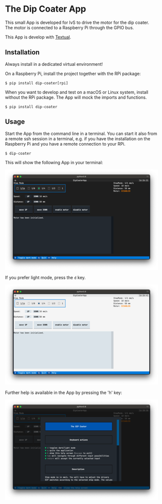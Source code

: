 # The Dip Coater App

This small App is developed for IvS to drive the motor for the dip coater. The motor is connected to a Raspberry Pi through the GPIO bus.

This App is develop with [Textual](https://www.textualize.io).

## Installation

Always install in a dedicated virtual environment!

On a Raspberry Pi, install the project together with the RPi package:

```
$ pip install dip-coater[rpi] 
```

When you want to develop and test on a macOS or Linux system, install without the RPi package. The App will mock the imports and functions.

```
$ pip install dip-coater
```

## Usage

Start the App from the command line in a terminal. You can start it also from a remote ssh session in a terminal, e.g. if you have the installation on the Raspberry Pi and you have a remote connection to your RPi.

```
$ dip-coater
```

This will show the following App in your terminal:

![](https://raw.githubusercontent.com/IvS-KULeuven/dip_coater/develop/images/dip-coater-dark.png)

If you prefer light mode, press the `d` key.

![](https://raw.githubusercontent.com/IvS-KULeuven/dip_coater/develop/images/dip-coater-light.png)

Further help is available in the App by pressing the 'h' key:

![](https://raw.githubusercontent.com/IvS-KULeuven/dip_coater/develop/images/dip-coater-help-screen.png)
